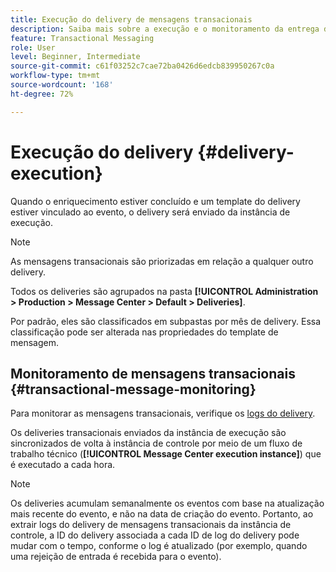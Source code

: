 ```yaml
---
title: Execução do delivery de mensagens transacionais
description: Saiba mais sobre a execução e o monitoramento da entrega de mensagens transacionais
feature: Transactional Messaging
role: User
level: Beginner, Intermediate
source-git-commit: c61f03252c7cae72ba0426d6edcb839950267c0a
workflow-type: tm+mt
source-wordcount: '168'
ht-degree: 72%

---
```



# Execução do delivery {#delivery-execution}

Quando o enriquecimento estiver concluído e um template do delivery estiver vinculado ao evento, o delivery será enviado da instância de execução.

>[!NOTE]
>
>As mensagens transacionais são priorizadas em relação a qualquer outro delivery.

Todos os deliveries são agrupados na pasta **[!UICONTROL Administration > Production > Message Center > Default > Deliveries]**.

Por padrão, eles são classificados em subpastas por mês de delivery. Essa classificação pode ser alterada nas propriedades do template de mensagem.

## Monitoramento de mensagens transacionais {#transactional-message-monitoring}

Para monitorar as mensagens transacionais, verifique os [logs do delivery](send.md).

Os deliveries transacionais enviados da instância de execução são sincronizados de volta à instância de controle por meio de um fluxo de trabalho técnico (**[!UICONTROL Message Center execution instance]**) que é executado a cada hora.

>[!NOTE]
>
>Os deliveries acumulam semanalmente os eventos com base na atualização mais recente do evento, e não na data de criação do evento. Portanto, ao extrair logs do delivery de mensagens transacionais da instância de controle, a ID do delivery associada a cada ID de log do delivery pode mudar com o tempo, conforme o log é atualizado (por exemplo, quando uma rejeição de entrada é recebida para o evento).

<!--
To monitor the activity and running of the execution instance(s), see [Transactional messaging reports](transactional-messaging-reports.md).-->
